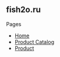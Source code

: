 ## fish2o.ru

Pages

- [Home](https://evgeniusly.github.io/fish2o.ru/)
- [Product Catalog](https://evgeniusly.github.io/fish2o.ru/catalog.html)
- [Product](https://evgeniusly.github.io/fish2o.ru/product.html)
